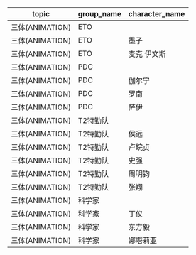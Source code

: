 | topic | group_name | character_name |
| ----- | ---------- | -------------- |
| 三体(ANIMATION) | ETO |  |
| 三体(ANIMATION) | ETO | 墨子 |
| 三体(ANIMATION) | ETO | 麦克  伊文斯 |
| 三体(ANIMATION) | PDC |  |
| 三体(ANIMATION) | PDC | 伽尔宁 |
| 三体(ANIMATION) | PDC | 罗南 |
| 三体(ANIMATION) | PDC | 萨伊 |
| 三体(ANIMATION) | T2特勤队 |  |
| 三体(ANIMATION) | T2特勤队 | 侯远 |
| 三体(ANIMATION) | T2特勤队 | 卢皖贞 |
| 三体(ANIMATION) | T2特勤队 | 史强 |
| 三体(ANIMATION) | T2特勤队 | 周明钧 |
| 三体(ANIMATION) | T2特勤队 | 张翔 |
| 三体(ANIMATION) | 科学家 |  |
| 三体(ANIMATION) | 科学家 | 丁仪 |
| 三体(ANIMATION) | 科学家 | 东方毅 |
| 三体(ANIMATION) | 科学家 | 娜塔莉亚 |
